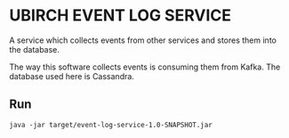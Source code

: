 # UBIRCH EVENT LOG SERVICE

A service which collects events from other services and stores them into the database.

The way this software collects events is consuming them from Kafka. The database used here is Cassandra.

## Run

```
java -jar target/event-log-service-1.0-SNAPSHOT.jar
```